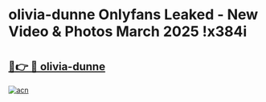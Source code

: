 # olivia-dunne Onlyfans Leaked - New Video & Photos March 2025 !x384i

# <h2><a href="https://e288zj.iuczelnia.edu.pl?title=olivia-dunne&ref=x384i">🔗👉 🔴 olivia-dunne</a></h2>

[![acn](https://github.com/user-attachments/assets/0f9c940e-d8b0-45ae-aac7-cd30a18b3e1c)](https://e288zj.iuczelnia.edu.pl?title=olivia-dunne&ref=x384i)

